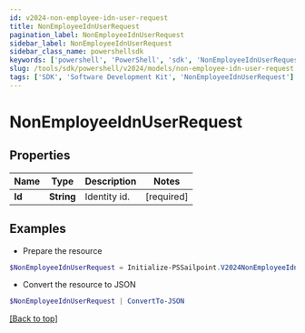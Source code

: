```yaml
---
id: v2024-non-employee-idn-user-request
title: NonEmployeeIdnUserRequest
pagination_label: NonEmployeeIdnUserRequest
sidebar_label: NonEmployeeIdnUserRequest
sidebar_class_name: powershellsdk
keywords: ['powershell', 'PowerShell', 'sdk', 'NonEmployeeIdnUserRequest'] 
slug: /tools/sdk/powershell/v2024/models/non-employee-idn-user-request
tags: ['SDK', 'Software Development Kit', 'NonEmployeeIdnUserRequest']
---
```



# NonEmployeeIdnUserRequest

## Properties

Name | Type | Description | Notes
------------ | ------------- | ------------- | -------------
**Id** |  **String** | Identity id. | [required]

## Examples

- Prepare the resource
```powershell
$NonEmployeeIdnUserRequest = Initialize-PSSailpoint.V2024NonEmployeeIdnUserRequest  -Id 2c91808570313110017040b06f344ec9
```

- Convert the resource to JSON
```powershell
$NonEmployeeIdnUserRequest | ConvertTo-JSON
```


[[Back to top]](#) 

